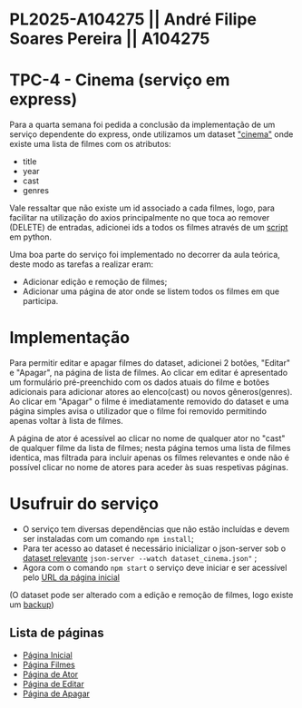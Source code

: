 # PL2025-A104275 ||  André Filipe Soares Pereira || A104275
# TPC-4 -  Cinema (serviço em express)


Para a quarta semana foi pedida a conclusão da implementação de um serviço dependente do express, onde utilizamos um dataset ["cinema"](https://github.com/AndrePereira123/EngWeb2025-A104275/blob/main/TPC4/dataset_inicial.json) onde existe uma lista de filmes com os atributos:
 - title 
 - year
 - cast
 - genres

Vale ressaltar que não existe um id associado a cada filmes, logo, para facilitar na utilização do axios principalmente no que toca ao remover (DELETE) de entradas, adicionei ids a todos os filmes através de um [script](https://github.com/AndrePereira123/EngWeb2025-A104275/blob/main/TPC4/add_id_json.py) em python.

Uma boa parte do serviço foi implementado no decorrer da aula teórica, deste modo as tarefas a realizar eram:
 - Adicionar edição e remoção de filmes;
 - Adicionar uma página de ator onde se listem todos os filmes em que participa.

# Implementação

Para permitir editar e apagar filmes do dataset, adicionei 2 botões, "Editar" e "Apagar", na página de lista de filmes. Ao clicar em editar é apresentado um formulário pré-preenchido com os dados atuais do filme e botões adicionais para adicionar atores ao elenco(cast) ou novos gêneros(genres). Ao clicar em "Apagar" o filme é imediatamente removido do dataset e uma página simples avisa o utilizador que o filme foi removido permitindo apenas voltar à lista de filmes. 

A página de ator é acessível ao clicar no nome de qualquer ator no "cast" de qualquer filme da lista de filmes; nesta página temos uma lista de filmes identica, mas filtrada para incluir apenas os filmes relevantes e onde não é possível clicar no nome de atores para aceder às suas respetivas páginas.

# Usufruir do serviço

 - O serviço tem diversas dependências que não estão incluídas e devem ser instaladas com um comando ```npm install```;
 - Para ter acesso ao dataset é necessário inicializar o json-server sob o [dataset relevante]() ``` json-server --watch dataset_cinema.json" ``` ;
 - Agora com o comando ```npm start``` o serviço deve iniciar e ser acessível pelo [URL da página inicial](http://localhost:2510)

(O dataset pode ser alterado com a edição e remoção de filmes, logo existe um [backup](https://github.com/AndrePereira123/EngWeb2025-A104275/blob/main/TPC4/dataset_inicial.json))

## Lista de páginas

 - [Página Inicial](https://andrepereira123.github.io/EngWeb2025-A104275/paginas_tpc4/inicio.html)
 - [Página Filmes](https://andrepereira123.github.io/EngWeb2025-A104275/paginas_tpc4/lista_filmes.html)
 - [Página de Ator](https://andrepereira123.github.io/EngWeb2025-A104275/paginas_tpc4/arnold.html)
 - [Página de Editar](https://andrepereira123.github.io/EngWeb2025-A104275/paginas_tpc4/editar.html)
 - [Página de Apagar](https://andrepereira123.github.io/EngWeb2025-A104275/paginas_tpc4/apagar.html)
